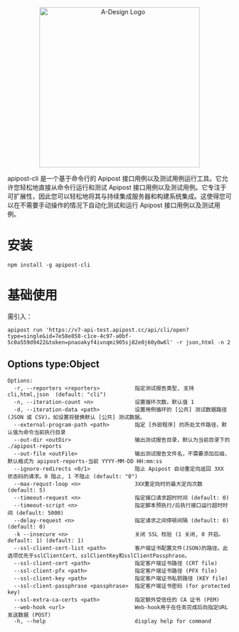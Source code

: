 <p align="center">
  <a href="https://adesign.apipost.cn/" target="_blank">
    <img alt="A-Design Logo" width="360" src="https://img.cdn.apipost.cn/cdn/opensource/apipost-opensource.svg" />
  </a>
</p>

apipost-cli 是一个基于命令行的 Apipost 接口用例以及测试用例运行工具。它允许您轻松地直接从命令行运行和测试 Apipost 接口用例以及测试用例。它专注于可扩展性，因此您可以轻松地将其与持续集成服务器和构建系统集成。这使得您可以在不需要手动操作的情况下自动化测试和运行 Apipost 接口用例以及测试用例。

# 安装

```console
npm install -g apipost-cli
```

# 基础使用
需引入：

```console
apipost run 'https://v7-api-test.apipost.cc/api/cli/open?type=single&id=7e58e858-c1ce-4c97-a0bf-5c0a559d9422&token=pnaoakyf4ivnqmi905sj82e0j60y0w6l' -r json,html -n 2
```

## Options type:Object

```
Options:
  -r, --reporters <reporters>           指定测试报告类型, 支持 cli,html,json  (default: "cli")
  -n, --iteration-count <n>             设置循环次数。默认值 1
  -d, --iteration-data <path>           设置用例循环的 [公共] 测试数据路径 (JSON 或 CSV)。如设置将替换默认 [公共] 测试数据。
  --external-program-path <path>        指定 [外部程序] 的所处文件路径，默认值为命令当前执行目录
  --out-dir <outDir>                    输出测试报告目录，默认为当前目录下的 ./apipost-reports
  --out-file <outFile>                  输出测试报告文件名，不需要添加后缀，默认格式为 apipost-reports-当前 YYYY-MM-DD HH:mm:ss
  --ignore-redirects <0/1>              阻止 Apipost 自动重定向返回 3XX 状态码的请求。0 阻止, 1 不阻止 (default: "0")
  --max-requst-loop <n>                 3XX重定向时的最大定向次数 (default: 5)
  --timeout-request <n>                 指定接口请求超时时间 (default: 0)
  --timeout-script <n>                  指定脚本预执行/后执行接口运行超时时间 (default: 5000)
  --delay-request <n>                   指定请求之间停顿间隔 (default: 0) (default: 0)
  -k --insecure <n>                     关闭 SSL 校验 (1 关闭, 0 开启。default: 1) (default: 1)
  --ssl-client-cert-list <path>         客户端证书配置文件(JSON)的路径。此选项优先于sslClientCert、sslClientKey和sslClientPassphrase。
  --ssl-client-cert <path>              指定客户端证书路径 (CRT file)
  --ssl-client-pfx <path>               指定客户端证书路径 (PFX file)
  --ssl-client-key <path>               指定客户端证书私钥路径 (KEY file)
  --ssl-client-passphrase <passphrase>  指定客户端证书密码 (for protected key)
  --ssl-extra-ca-certs <path>           指定额外受信任的 CA 证书 (PEM)
  --web-hook <url>                      Web-hook用于在任务完成后向指定URL发送数据 (POST)
  -h, --help                            display help for command
```
